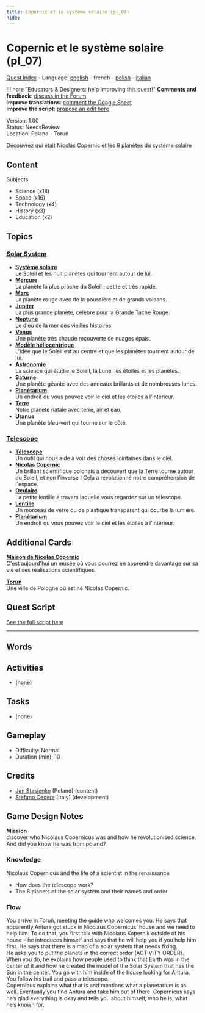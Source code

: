 ```yaml
---
title: Copernic et le système solaire (pl_07)
hide:
---
```


# Copernic et le système solaire (pl_07)
[Quest Index](./index.fr.md) - Language: [english](./pl_07.md) - french - [polish](./pl_07.pl.md) - [italian](./pl_07.it.md)

!!! note "Educators & Designers: help improving this quest!"
    **Comments and feedback**: [discuss in the Forum](https://vgwb.discourse.group/t/pl-07-copernicus-and-the-solar-system/38/1)  
    **Improve translations**: [comment the Google Sheet](https://docs.google.com/spreadsheets/d/1FPFOy8CHor5ArSg57xMuPAG7WM27-ecDOiU-OmtHgjw/edit?gid=783699917#gid=783699917)  
    **Improve the script**: [propose an edit here](https://github.com/vgwb/Antura/blob/main/Assets/_discover/_quests/PL_07%20Solar%20System/PL_07%20Solar%20System%20-%20Yarn%20Script.yarn)  

Version: 1.00  
Status: NeedsReview  
Location: Poland - Toruń

Découvrez qui était Nicolas Copernic et les 8 planètes du système solaire

## Content
Subjects: 

  - Science (x18)
  - Space (x16)
  - Technology (x4)
  - History (x3)
  - Education (x2)

## Topics
### [Solar System](../topics/index.md#solar_system)

  - **[Système solaire](../cards/index.md#solar_system)**  
    Le Soleil et les huit planètes qui tournent autour de lui.  
  - **[Mercure](../cards/index.md#mercury)**  
    La planète la plus proche du Soleil ; petite et très rapide.  
  - **[Mars](../cards/index.md#mars)**  
    La planète rouge avec de la poussière et de grands volcans.  
  - **[Jupiter](../cards/index.md#jupiter)**  
    La plus grande planète, célèbre pour la Grande Tache Rouge.  
  - **[Neptune](../cards/index.md#neptune)**  
    Le dieu de la mer des vieilles histoires.  
  - **[Vénus](../cards/index.md#venus)**  
    Une planète très chaude recouverte de nuages ​​épais.  
  - **[Modèle héliocentrique](../cards/index.md#heliocentric_model)**  
    L'idée que le Soleil est au centre et que les planètes tournent autour de lui.  
  - **[Astronomie](../cards/index.md#astronomy)**  
    La science qui étudie le Soleil, la Lune, les étoiles et les planètes.  
  - **[Saturne](../cards/index.md#saturn)**  
    Une planète géante avec des anneaux brillants et de nombreuses lunes.  
  - **[Planétarium](../cards/index.md#planetarium)**  
    Un endroit où vous pouvez voir le ciel et les étoiles à l'intérieur.  
  - **[Terre](../cards/index.md#earth)**  
    Notre planète natale avec terre, air et eau.  
  - **[Uranus](../cards/index.md#uranus)**  
    Une planète bleu-vert qui tourne sur le côté.  
### [Telescope](../topics/index.md#telescope)

  - **[Télescope](../cards/index.md#telescope)**  
    Un outil qui nous aide à voir des choses lointaines dans le ciel.  
  - **[Nicolas Copernic](../cards/index.md#nicolaus_copernicus)**  
    Un brillant scientifique polonais a découvert que la Terre tourne autour du Soleil, et non l'inverse ! Cela a révolutionné notre compréhension de l'espace.  
  - **[Oculaire](../cards/index.md#eyepiece)**  
    La petite lentille à travers laquelle vous regardez sur un télescope.  
  - **[Lentille](../cards/index.md#lens)**  
    Un morceau de verre ou de plastique transparent qui courbe la lumière.  
  - **[Planétarium](../cards/index.md#planetarium)**  
    Un endroit où vous pouvez voir le ciel et les étoiles à l'intérieur.  

## Additional Cards
**[Maison de Nicolas Copernic](../cards/index.md#nicolaus_copernicus_house)**  
C'est aujourd'hui un musée où vous pourrez en apprendre davantage sur sa vie et ses réalisations scientifiques.  

**[Toruń](../cards/index.md#torun)**  
Une ville de Pologne où est né Nicolas Copernic.  

## Quest Script

[See the full script here](./pl_07-script.fr.md)

---

## Words
## Activities
- (none)

## Tasks
- (none)
## Gameplay
- Difficulty: Normal
- Duration (min): 10
## Credits
- [Jan Stasienko](mailto:jan.stasienko@dsw.edu.pl) (Poland) (content)
- [Stefano Cecere](https://stefanocecere.com) (Italy) (development)

## Game Design Notes
**Mission**  
discover who Nicolaus Copernicus was and how he revolutionised science.
And did you know he was from poland?

### Knowledge
Nicolaus Copernicus and the life of a scientist in the renaissance  

- How does the telescope work?
- The 8 planets of the solar system and their names and order

### Flow
You arrive in Toruń, meeting the guide who welcomes you. He says that apparently Antura got stuck in Nicolaus Copernicus’ house and we need to help him. To do that, you first talk with Nicolaus Kopernik outside of his house – he introduces himself and says that he will help you if you help him first. He says that there is a map of a solar system that needs fixing.  
He asks you to put the planets in the correct order (ACTIVITY ORDER).  
When you do, he explains how people used to think that Earth was in the center of it and how he created the model of the Solar System that has the Sun in the center. You go with him inside of the house looking for Antura. You follow his trail and pass a telescope.  
Copernicus explains what that is and mentions what a planetarium is as well. Eventually you find Antura and take him out of there. Copernicus says he’s glad everything is okay and tells you about himself, who he is, what he’s known for.

